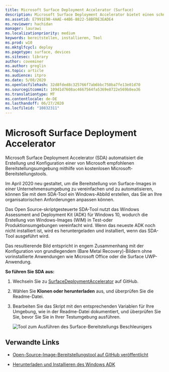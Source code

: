 ```yaml
---
title: Microsoft Surface Deployment Accelerator (Surface)
description: Microsoft Surface Deployment Accelerator bietet einen schnellen und einfachen Bereitstellungsmechanismus für Organisationen, die ein Reimaging von Surface-Geräten durchführen möchten.
ms.assetid: E7991E90-4AAE-44B6-8822-58BFDE3EADE4
ms.reviewer: hachidan
manager: laurawi
ms.localizationpriority: medium
keywords: bereitstellen, installieren, Tool
ms.prod: w10
ms.mktglfcycl: deploy
ms.pagetype: surface, devices
ms.sitesec: library
author: coveminer
ms.author: greglin
ms.topic: article
ms.audience: itpro
ms.date: 5/08/2020
ms.openlocfilehash: 32d8fded8c325766f7ab6bbc750ba7fe13e01d70
ms.sourcegitcommit: 109d1d7608ac4667564fa5369e8722e569b8ea36
ms.translationtype: MT
ms.contentlocale: de-DE
ms.lasthandoff: 06/27/2020
ms.locfileid: "10832311"
---
```

# Microsoft Surface Deployment Accelerator

Microsoft Surface Deployment Accelerator (SDA) automatisiert die Erstellung und Konfiguration einer von Microsoft empfohlenen Bereitstellungsumgebung mithilfe von kostenlosen Microsoft-Bereitstellungstools.

Im April 2020 neu gestaltet, um die Bereitstellung von Surface-Images in einer Unternehmensumgebung zu vereinfachen und zu automatisieren, können Sie mit dem SDA-Tool ein Windows-Abbild erstellen, das Sie an Ihre organisatorischen Anforderungen anpassen können.

Das Open Source-skriptgesteuerte SDA-Tool nutzt das Windows Assessment and Deployment Kit (ADK) für Windows 10, wodurch die Erstellung von Windows-Images (WIM) in Test-oder Produktionsumgebungen vereinfacht wird. Wenn das neueste ADK noch nicht installiert ist, wird es heruntergeladen und installiert, wenn das SDA-Tool ausgeführt wird.

Das resultierende Bild entspricht in engem Zusammenhang mit der Konfiguration von grundlegendem (Bare Metal Recovery)-Bildern ohne vorinstallierte Anwendungen wie Microsoft Office oder die Surface UWP-Anwendung.

**So führen Sie SDA aus:**

1. Wechseln Sie zu [SurfaceDeploymentAccelerator](https://github.com/microsoft/SurfaceDeploymentAccelerator) auf GitHub. 
2. Wählen Sie **Klonen oder herunterladen** aus, und überprüfen Sie die Readme-Datei.
3. Bearbeiten Sie das Skript mit den entsprechenden Variablen für Ihre Umgebung, wie in der Readme-Datei dokumentiert, und überprüfen Sie Sie, bevor Sie Sie in Ihrer Testumgebung ausführen. 

   ![Tool zum Ausführen des Surface-Bereitstellungs Beschleunigers](images/surface-deployment-accelerator.png)

## Verwandte Links

 - [Open-Source-Image-Bereitstellungstool auf GitHub veröffentlicht](https://techcommunity.microsoft.com/t5/surface-it-pro-blog/open-source-image-deployment-tool-released-on-github/ba-p/1314115)

 - [Herunterladen und Installieren des Windows ADK](https://docs.microsoft.com/windows-hardware/get-started/adk-install)
